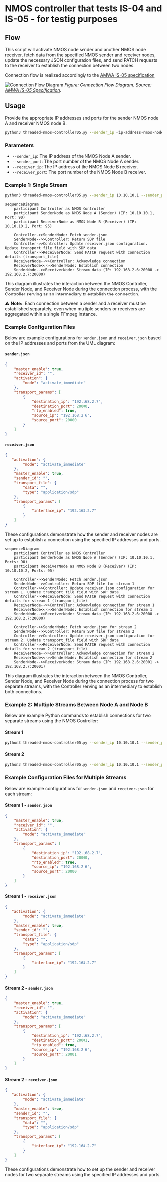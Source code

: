 # NMOS controller that tests IS-04 and IS-05 - for testig purposes
## Flow

This script will activate NMOS node sender and another NMOS node receiver, fetch data from the specified NMOS sender and receiver nodes, update the necessary JSON configuration files, and send PATCH requests to the receiver to establish the connection between two nodes.

Connection flow is realized accordingly to the [AMWA IS-05 specification](https://specs.amwa.tv/is-05/releases/v1.1.2/docs/Overview.html)

![Connection Flow Diagram](https://specs.amwa.tv/is-05/releases/v1.1.2/docs/images/direct_seq_diagram.png)
*Figure: Connection Flow Diagram. Source: [AMWA IS-05 Specification](https://specs.amwa.tv/is-05/releases/v1.1.2/docs/Overview.html).*

## Usage

Provide the appropriate IP addresses and ports for the sender NMOS node A and receiver NMOS node B.

```bash
python3 threaded-nmos-controller05.py --sender_ip <ip-address-nmos-node-a-sender> --sender_port <port-nmos-node-a-sender> --receiver_ip <ip-address-nmos-node-b-receiver> --receiver_port <port-nmos-node-b-receiver>
```

### Parameters

- `--sender_ip`: The IP address of the NMOS Node A sender.
- `--sender_port`: The port number of the NMOS Node A sender.
- `--receiver_ip`: The IP address of the NMOS Node B receiver.
- `--receiver_port`: The port number of the NMOS Node B receiver.

### Example 1: Single Stream

```bash
python3 threaded-nmos-controller05.py --sender_ip 10.10.10.1 --sender_port 90 --receiver_ip 10.10.10.2 --receiver_port 95
```
```mermaid
sequenceDiagram
    participant Controller as NMOS Controller
    participant SenderNode as NMOS Node A (Sender) (IP: 10.10.10.1, Port: 90)
    participant ReceiverNode as NMOS Node B (Receiver) (IP: 10.10.10.2, Port: 95)

    Controller->>SenderNode: Fetch sender.json
    SenderNode-->>Controller: Return SDP file
    Controller->>Controller: Update receiver.json configuration. Update transport_file field with SDP data
    Controller->>ReceiverNode: Send PATCH request with connection details (transport_file)
    ReceiverNode-->>Controller: Acknowledge connection
    ReceiverNode<<->>SenderNode: Establish connection
    SenderNode-->>ReceiverNode: Stream data (IP: 192.168.2.6:20000 -> 192.168.2.7:20000)
```

This diagram illustrates the interaction between the NMOS Controller, Sender Node, and Receiver Node during the connection process, with the Controller serving as an intermediary to establish the connection.

⚠️ **Note:**:
Each connection between a sender and a receiver must be established separately, even when multiple senders or receivers are aggregated within a single FFmpeg instance.

### Example Configuration Files

Below are example configurations for `sender.json` and `receiver.json` based on the IP addresses and ports from the UML diagram:

#### `sender.json`
```json
{
    "master_enable": true,
    "receiver_id": "",
    "activation": {
        "mode": "activate_immediate"
    },
    "transport_params": [
        {
            "destination_ip": "192.168.2.7",
            "destination_port": 20000,
            "rtp_enabled": true,
            "source_ip": "192.168.2.6",
            "source_port": 20000
        }
    ]
}
```

#### `receiver.json`
```json
{
   "activation": {
        "mode": "activate_immediate"
    },
    "master_enable": true,
    "sender_id": "",
    "transport_file": {
        "data": "",
        "type": "application/sdp"
    },
    "transport_params": [
        {
            "interface_ip": "192.168.2.7"
        }
    ]
}
```

These configurations demonstrate how the sender and receiver nodes are set up to establish a connection using the specified IP addresses and ports.

```mermaid
sequenceDiagram
    participant Controller as NMOS Controller
    participant SenderNode as NMOS Node A (Sender) (IP: 10.10.10.1, Ports: 90)
    participant ReceiverNode as NMOS Node B (Receiver) (IP: 10.10.10.2, Ports: 95)

    Controller->>SenderNode: Fetch sender.json
    SenderNode-->>Controller: Return SDP file for stream 1
    Controller->>Controller: Update receiver.json configuration for stream 1. Update transport_file field with SDP data
    Controller->>ReceiverNode: Send PATCH request with connection details for stream 1 (transport_file)
    ReceiverNode-->>Controller: Acknowledge connection for stream 1
    ReceiverNode<<->>SenderNode: Establish connection for stream 1
    SenderNode-->>ReceiverNode: Stream data (IP: 192.168.2.6:20000 -> 192.168.2.7:20000)

    Controller->>SenderNode: Fetch sender.json for stream 2
    SenderNode-->>Controller: Return SDP file for stream 2
    Controller->>Controller: Update receiver.json configuration for stream 2. Update transport_file field with SDP data
    Controller->>ReceiverNode: Send PATCH request with connection details for stream 2 (transport_file)
    ReceiverNode-->>Controller: Acknowledge connection for stream 2
    ReceiverNode<<->>SenderNode: Establish connection for stream 2
    SenderNode-->>ReceiverNode: Stream data (IP: 192.168.2.6:20001 -> 192.168.2.7:20001)
```

This diagram illustrates the interaction between the NMOS Controller, Sender Node, and Receiver Node during the connection process for two separate streams, with the Controller serving as an intermediary to establish both connections.


### Example 2: Multiple Streams Between Node A and Node B

Below are example Python commands to establish connections for two separate streams using the NMOS Controller:

#### Stream 1
```bash
python3 threaded-nmos-controller05.py --sender_ip 10.10.10.1 --sender_port 90 --receiver_ip 10.10.10.2 --receiver_port 95
```

#### Stream 2
```bash
python3 threaded-nmos-controller05.py --sender_ip 10.10.10.1 --sender_port 90 --receiver_ip 10.10.10.2 --receiver_port 95
```

### Example Configuration Files for Multiple Streams

Below are example configurations for `sender.json` and `receiver.json` for each stream:

#### Stream 1 - `sender.json`
```json
{
    "master_enable": true,
    "receiver_id": "",
    "activation": {
        "mode": "activate_immediate"
    },
    "transport_params": [
        {
            "destination_ip": "192.168.2.7",
            "destination_port": 20000,
            "rtp_enabled": true,
            "source_ip": "192.168.2.6",
            "source_port": 20000
        }
    ]
}
```

#### Stream 1 - `receiver.json`
```json
{
   "activation": {
        "mode": "activate_immediate"
    },
    "master_enable": true,
    "sender_id": "",
    "transport_file": {
        "data": "",
        "type": "application/sdp"
    },
    "transport_params": [
        {
            "interface_ip": "192.168.2.7"
        }
    ]
}
```

#### Stream 2 - `sender.json`
```json
{
    "master_enable": true,
    "receiver_id": "",
    "activation": {
        "mode": "activate_immediate"
    },
    "transport_params": [
        {
            "destination_ip": "192.168.2.7",
            "destination_port": 20001,
            "rtp_enabled": true,
            "source_ip": "192.168.2.6",
            "source_port": 20001
        }
    ]
}
```

#### Stream 2 - `receiver.json`
```json
{
   "activation": {
        "mode": "activate_immediate"
    },
    "master_enable": true,
    "sender_id": "",
    "transport_file": {
        "data": "",
        "type": "application/sdp"
    },
    "transport_params": [
        {
            "interface_ip": "192.168.2.7"
        }
    ]
}
```

These configurations demonstrate how to set up the sender and receiver nodes for two separate streams using the specified IP addresses and ports.